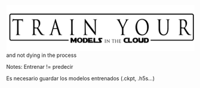 <spam class="clear-image">![](2018/images/ucode-how-to-train-deep-learning-models-in-the-cloud/title2.png)</spam>
<spam class="RandM">and not dying in the process</spam>

Notes:
Entrenar != predecir

Es necesario guardar los modelos entrenados (.ckpt, .h5s...)